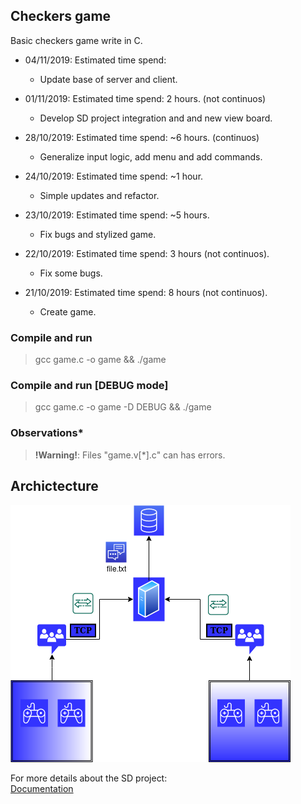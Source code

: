 
## **Checkers game**

Basic checkers game write in C.

- 04/11/2019: Estimated time spend: 
  * Update base of server and client.

- 01/11/2019: Estimated time spend: 2 hours. (not continuos)
  * Develop SD project integration and and new view board.

- 28/10/2019: Estimated time spend: ~6 hours. (continuos)
  * Generalize input logic, add menu and add commands.

- 24/10/2019: Estimated time spend: ~1 hour.
  * Simple updates and refactor.

- 23/10/2019: Estimated time spend: ~5 hours.
  * Fix bugs and stylized game.

- 22/10/2019: Estimated time spend: 3 hours (not continuos).
  * Fix some bugs.

- 21/10/2019: Estimated time spend: 8 hours (not continuos).
  * Create game.


### **Compile and run**
> gcc game.c -o game && ./game

### **Compile and run [DEBUG mode]**
> gcc game.c -o game -D DEBUG && ./game

### **Observations***
> **!Warning!**: Files "game.v[*].c" can has errors.  

## Archictecture

![alt text](https://github.com/danielbom/Checkers/blob/master/checkers_arch2.png "Checkers")   

For more details about the SD project:  
[Documentation](https://github.com/danielbom/Checkers/blob/master/server/README.md)  
